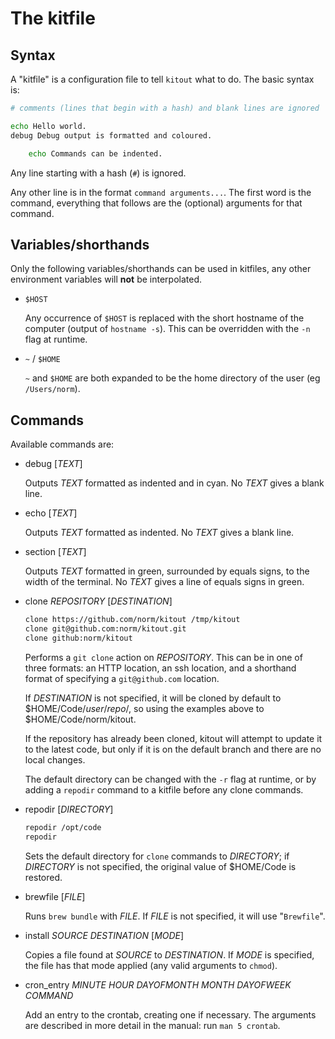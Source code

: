 The kitfile
===========

## Syntax

A "kitfile" is a configuration file to tell `kitout` what to do. The basic
syntax is:

```bash
# comments (lines that begin with a hash) and blank lines are ignored

echo Hello world.
debug Debug output is formatted and coloured.

    echo Commands can be indented.
```

Any line starting with a hash (`#`) is ignored.

Any other line is in the format `command arguments...`. The first word is the
command, everything that follows are the (optional) arguments for that
command.


## Variables/shorthands

Only the following variables/shorthands can be used in kitfiles, any other
environment variables will **not** be interpolated.

* `$HOST`

    Any occurrence of `$HOST` is replaced with the short hostname of the
    computer (output of `hostname -s`). This can be overridden with the
    `-n` flag at runtime.

* `~` / `$HOME`

    `~` and `$HOME` are both expanded to be the home directory of the user
    (eg `/Users/norm`).


## Commands

Available commands are:

* debug [_TEXT_]

    Outputs _TEXT_ formatted as indented and in cyan. No _TEXT_ gives
    a blank line.

* echo [_TEXT_]

    Outputs _TEXT_ formatted as indented. No _TEXT_ gives a blank line.

* section [_TEXT_]

    Outputs _TEXT_ formatted in green, surrounded by equals signs, to the
    width of the terminal. No _TEXT_ gives a line of equals signs in green.

* clone _REPOSITORY_ [_DESTINATION_]

    ```bash
    clone https://github.com/norm/kitout /tmp/kitout
    clone git@github.com:norm/kitout.git
    clone github:norm/kitout
    ```

    Performs a `git clone` action on _REPOSITORY_. This can be in one of
    three formats: an HTTP location, an ssh location, and a shorthand
    format of specifying a `git@github.com` location.

    If _DESTINATION_ is not specified, it will be cloned by default to
    $HOME/Code/_user_/_repo_/, so using the examples above to
    $HOME/Code/norm/kitout.

    If the repository has already been cloned, kitout will attempt to update
    it to the latest code, but only if it is on the default branch and there
    are no local changes.

    The default directory can be changed with the `-r` flag at runtime,
    or by adding a `repodir` command to a kitfile before any clone commands.

* repodir [_DIRECTORY_]

    ```bash
    repodir /opt/code
    repodir
    ```

    Sets the default directory for `clone` commands to _DIRECTORY_;
    if _DIRECTORY_ is not specified, the original value of
    $HOME/Code is restored.

* brewfile [_FILE_]

    Runs `brew bundle` with _FILE_. If _FILE_ is not specified, it will
    use "`Brewfile`".

* install _SOURCE_ _DESTINATION_ [_MODE_]

    Copies a file found at _SOURCE_ to _DESTINATION_. If _MODE_ is specified,
    the file has that mode applied (any valid arguments to `chmod`).

* cron_entry _MINUTE_ _HOUR_ _DAYOFMONTH_ _MONTH_ _DAYOFWEEK_ _COMMAND_

    Add an entry to the crontab, creating one if necessary. The arguments are
    described in more detail in the manual: run `man 5 crontab`.

